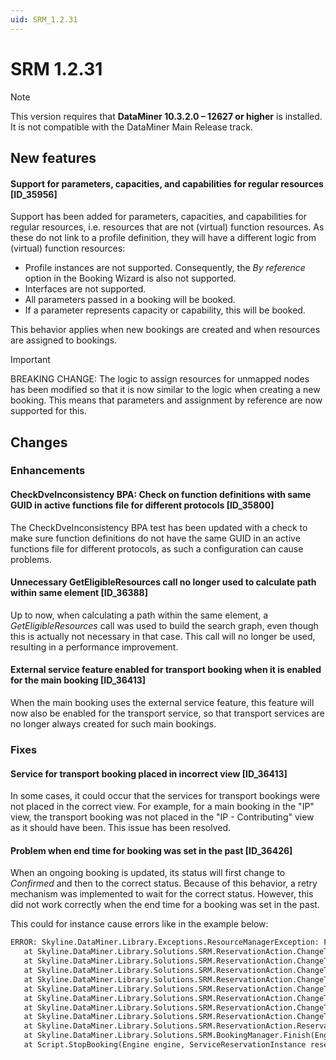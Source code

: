 ```yaml
---
uid: SRM_1.2.31
---
```


# SRM 1.2.31

> [!NOTE]
> This version requires that **DataMiner 10.3.2.0 – 12627 or higher** is installed. It is not compatible with the DataMiner Main Release track.

## New features

#### Support for parameters, capacities, and capabilities for regular resources [ID_35956]

Support has been added for parameters, capacities, and capabilities for regular resources, i.e. resources that are not (virtual) function resources. As these do not link to a profile definition, they will have a different logic from (virtual) function resources:

- Profile instances are not supported. Consequently, the *By reference* option in the Booking Wizard is also not supported.
- Interfaces are not supported.
- All parameters passed in a booking will be booked.
- If a parameter represents capacity or capability, this will be booked.

This behavior applies when new bookings are created and when resources are assigned to bookings.

> [!IMPORTANT]
> BREAKING CHANGE: The logic to assign resources for unmapped nodes has been modified so that it is now similar to the logic when creating a new booking. This means that parameters and assignment by reference are now supported for this.

## Changes

### Enhancements

#### CheckDveInconsistency BPA: Check on function definitions with same GUID in active functions file for different protocols [ID_35800]

The CheckDveInconsistency BPA test has been updated with a check to make sure function definitions do not have the same GUID in an active functions file for different protocols, as such a configuration can cause problems.

#### Unnecessary GetEligibleResources call no longer used to calculate path within same element [ID_36388]

Up to now, when calculating a path within the same element, a *GetEligibleResources* call was used to build the search graph, even though this is actually not necessary in that case. This call will no longer be used, resulting in a performance improvement.

#### External service feature enabled for transport booking when it is enabled for the main booking [ID_36413]

<!-- See Fixes for fix part of RN -->

When the main booking uses the external service feature, this feature will now also be enabled for the transport service, so that transport services are no longer always created for such main bookings.

### Fixes

#### Service for transport booking placed in incorrect view [ID_36413]

<!-- See Enhancements for enhancement part of RN -->

In some cases, it could occur that the services for transport bookings were not placed in the correct view. For example, for a main booking in the "IP" view, the transport booking was not placed in the "IP - Contributing" view as it should have been. This issue has been resolved.

#### Problem when end time for booking was set in the past [ID_36426]

​When an ongoing booking is updated, its status will first change to *Confirmed* and then to the correct status. Because of this behavior, a retry mechanism was implemented to wait for the correct status. However, this did not work correctly when the end time for a booking was set in the past.

This could for instance cause errors like in the example below:

```txt
ERROR: Skyline.DataMiner.Library.Exceptions.ResourceManagerException: Failed to get updated reservation b540a15b-e01d-43d6-b31c-e70943dfcc07 with new Status Ongoing.
   at Skyline.DataMiner.Library.Solutions.SRM.ReservationAction.ChangeTimeAction.UpdateReservationTiming(ISrmManagersContext context, ChangeTimeInputData newTiming, Boolean forceQuarantine)
   at Skyline.DataMiner.Library.Solutions.SRM.ReservationAction.ChangeTimeAction.UpdateMainAndLockedContributingReservationsTiming(ISrmManagersContext context, ChangeTimeInputData newTiming, Boolean forceQuarantine, Guid parentReservationId)
   at Skyline.DataMiner.Library.Solutions.SRM.ReservationAction.ChangeTimeAction.UpdateLockedContributingReservationsTiming(ISrmManagersContext context, ChangeTimeInputData newTiming, Boolean forceQuarantine)
   at Skyline.DataMiner.Library.Solutions.SRM.ReservationAction.ChangeTimeAction.UpdateMainAndLockedContributingReservationsTiming(ISrmManagersContext context, ChangeTimeInputData newTiming, Boolean forceQuarantine, Guid parentReservationId)
   at Skyline.DataMiner.Library.Solutions.SRM.ReservationAction.ChangeTimeAction.UpdateLockedContributingReservationsTiming(ISrmManagersContext context, ChangeTimeInputData newTiming, Boolean forceQuarantine)
   at Skyline.DataMiner.Library.Solutions.SRM.ReservationAction.ChangeTimeAction.UpdateMainAndLockedContributingReservationsTiming(ISrmManagersContext context, ChangeTimeInputData newTiming, Boolean forceQuarantine, Guid parentReservationId)
   at Skyline.DataMiner.Library.Solutions.SRM.ReservationAction.ChangeTimeAction.UpdateReservationDate(Boolean forceQuarantine)
   at Skyline.DataMiner.Library.Solutions.SRM.ReservationAction.ChangeTimeAction.Execute(Nullable`1 forceQuarantine)
   at Skyline.DataMiner.Library.Solutions.SRM.ReservationAction.ReservationActionFactory.Execute[T](Engine engine, BookingManager bookingManager, ReservationInstance reservation, SrmCache srmCache, InputData inputData, Nullable`1 forceQuarantine)
   at Skyline.DataMiner.Library.Solutions.SRM.BookingManager.Finish(Engine engine, ReservationInstance reservation)
   at Script.StopBooking(Engine engine, ServiceReservationInstance reservation, BookingManager bookingManager, SrmCache cache, ProgressDialog progress)
```

